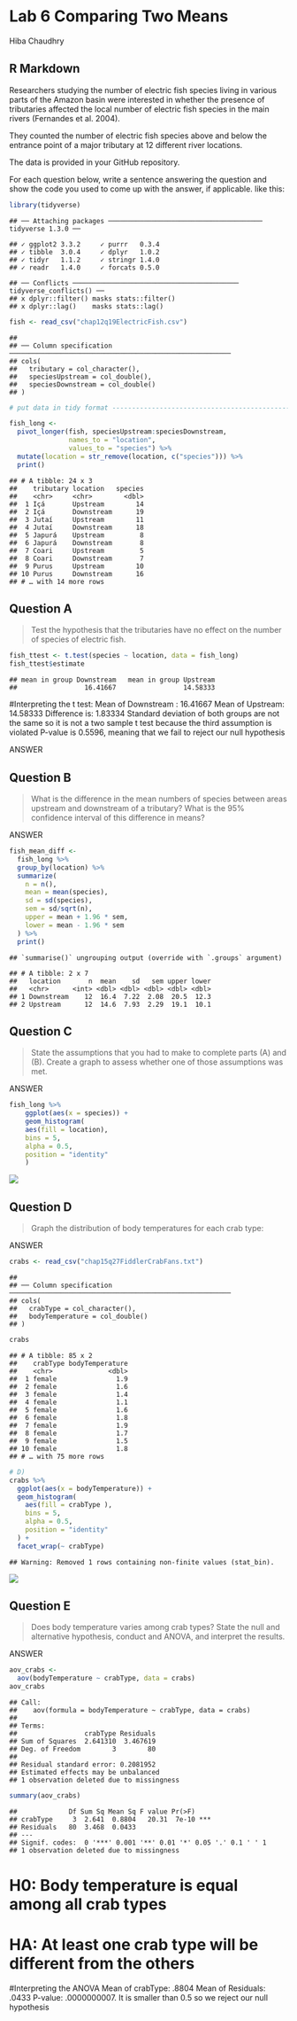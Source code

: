 Lab 6 Comparing Two Means
================
Hiba Chaudhry

## R Markdown

Researchers studying the number of electric fish species living in
various parts of the Amazon basin were interested in whether the
presence of tributaries affected the local number of electric fish
species in the main rivers (Fernandes et al. 2004).

They counted the number of electric fish species above and below the
entrance point of a major tributary at 12 different river locations.

The data is provided in your GitHub repository.

For each question below, write a sentence answering the question and
show the code you used to come up with the answer, if applicable. like
this:

``` r
library(tidyverse)
```

    ## ── Attaching packages ─────────────────────────────────────── tidyverse 1.3.0 ──

    ## ✓ ggplot2 3.3.2     ✓ purrr   0.3.4
    ## ✓ tibble  3.0.4     ✓ dplyr   1.0.2
    ## ✓ tidyr   1.1.2     ✓ stringr 1.4.0
    ## ✓ readr   1.4.0     ✓ forcats 0.5.0

    ## ── Conflicts ────────────────────────────────────────── tidyverse_conflicts() ──
    ## x dplyr::filter() masks stats::filter()
    ## x dplyr::lag()    masks stats::lag()

``` r
fish <- read_csv("chap12q19ElectricFish.csv")
```

    ## 
    ## ── Column specification ────────────────────────────────────────────────────────
    ## cols(
    ##   tributary = col_character(),
    ##   speciesUpstream = col_double(),
    ##   speciesDownstream = col_double()
    ## )

``` r
# put data in tidy format ------------------------------------------------

fish_long <- 
  pivot_longer(fish, speciesUpstream:speciesDownstream,
               names_to = "location",
               values_to = "species") %>% 
  mutate(location = str_remove(location, c("species"))) %>% 
  print()
```

    ## # A tibble: 24 x 3
    ##    tributary location   species
    ##    <chr>     <chr>        <dbl>
    ##  1 Içá       Upstream        14
    ##  2 Içá       Downstream      19
    ##  3 Jutaí     Upstream        11
    ##  4 Jutaí     Downstream      18
    ##  5 Japurá    Upstream         8
    ##  6 Japurá    Downstream       8
    ##  7 Coari     Upstream         5
    ##  8 Coari     Downstream       7
    ##  9 Purus     Upstream        10
    ## 10 Purus     Downstream      16
    ## # … with 14 more rows

## Question A

> Test the hypothesis that the tributaries have no effect on the number
> of species of electric fish.

``` r
fish_ttest <- t.test(species ~ location, data = fish_long)
fish_ttest$estimate
```

    ## mean in group Downstream   mean in group Upstream 
    ##                 16.41667                 14.58333

\#Interpreting the t test: Mean of Downstream : 16.41667 Mean of
Upstream: 14.58333 Difference is: 1.83334 Standard deviation of both
groups are not the same so it is not a two sample t test because the
third assumption is violated P-value is 0.5596, meaning that we fail to
reject our null hypothesis

ANSWER

## Question B

> What is the difference in the mean numbers of species between areas
> upstream and downstream of a tributary? What is the 95% confidence
> interval of this difference in means?

ANSWER

``` r
fish_mean_diff <-
  fish_long %>% 
  group_by(location) %>% 
  summarize(
    n = n(),
    mean = mean(species),
    sd = sd(species),
    sem = sd/sqrt(n),
    upper = mean + 1.96 * sem,
    lower = mean - 1.96 * sem
  ) %>% 
  print()
```

    ## `summarise()` ungrouping output (override with `.groups` argument)

    ## # A tibble: 2 x 7
    ##   location       n  mean    sd   sem upper lower
    ##   <chr>      <int> <dbl> <dbl> <dbl> <dbl> <dbl>
    ## 1 Downstream    12  16.4  7.22  2.08  20.5  12.3
    ## 2 Upstream      12  14.6  7.93  2.29  19.1  10.1

## Question C

> State the assumptions that you had to make to complete parts (A) and
> (B). Create a graph to assess whether one of those assumptions was
> met.

ANSWER

``` r
fish_long %>%
    ggplot(aes(x = species)) +
    geom_histogram(
    aes(fill = location), 
    bins = 5, 
    alpha = 0.5, 
    position = "identity"
    ) 
```

![](Lab-6-README_files/figure-gfm/unnamed-chunk-3-1.png)<!-- -->

## Question D

> Graph the distribution of body temperatures for each crab type:

ANSWER

``` r
crabs <- read_csv("chap15q27FiddlerCrabFans.txt")
```

    ## 
    ## ── Column specification ────────────────────────────────────────────────────────
    ## cols(
    ##   crabType = col_character(),
    ##   bodyTemperature = col_double()
    ## )

``` r
crabs
```

    ## # A tibble: 85 x 2
    ##    crabType bodyTemperature
    ##    <chr>              <dbl>
    ##  1 female               1.9
    ##  2 female               1.6
    ##  3 female               1.4
    ##  4 female               1.1
    ##  5 female               1.6
    ##  6 female               1.8
    ##  7 female               1.9
    ##  8 female               1.7
    ##  9 female               1.5
    ## 10 female               1.8
    ## # … with 75 more rows

``` r
# D) 
crabs %>%
  ggplot(aes(x = bodyTemperature)) +
  geom_histogram(
    aes(fill = crabType ), 
    bins = 5, 
    alpha = 0.5, 
    position = "identity"
  ) +
  facet_wrap(~ crabType)
```

    ## Warning: Removed 1 rows containing non-finite values (stat_bin).

![](Lab-6-README_files/figure-gfm/unnamed-chunk-4-1.png)<!-- -->

## Question E

> Does body temperature varies among crab types? State the null and
> alternative hypothesis, conduct and ANOVA, and interpret the results.

ANSWER

``` r
aov_crabs <- 
  aov(bodyTemperature ~ crabType, data = crabs)
aov_crabs
```

    ## Call:
    ##    aov(formula = bodyTemperature ~ crabType, data = crabs)
    ## 
    ## Terms:
    ##                 crabType Residuals
    ## Sum of Squares  2.641310  3.467619
    ## Deg. of Freedom        3        80
    ## 
    ## Residual standard error: 0.2081952
    ## Estimated effects may be unbalanced
    ## 1 observation deleted due to missingness

``` r
summary(aov_crabs)
```

    ##             Df Sum Sq Mean Sq F value Pr(>F)    
    ## crabType     3  2.641  0.8804   20.31  7e-10 ***
    ## Residuals   80  3.468  0.0433                   
    ## ---
    ## Signif. codes:  0 '***' 0.001 '**' 0.01 '*' 0.05 '.' 0.1 ' ' 1
    ## 1 observation deleted due to missingness

# H0: Body temperature is equal among all crab types

# HA: At least one crab type will be different from the others

\#Interpreting the ANOVA Mean of crabType: .8804 Mean of Residuals:
.0433 P-value: .0000000007. It is smaller than 0.5 so we reject our null
hypothesis
